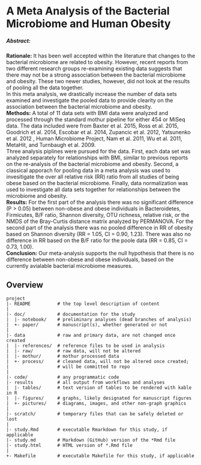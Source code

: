 A Meta Analysis of the Bacterial Microbiome and Human Obesity
=======

##### **Abstract:**
**Rationale:** It has been well accepted within the literature that changes to the bacterial microbiome 
are related to obesity.  However, recent reports from two different research groups re-examining 
existing data suggests that there may not be a strong association between the bacterial microbiome and 
obesity.  These two newer studies, however, did not look at the results of pooling all the data together.  
In this meta analysis, we drastically increase the number of data sets examined and investigate the 
pooled data to provide clearity on the association between the bacterial microbiome and obesity.  
**Methods:** A total of 11 data sets with BMI data were analyzed and processed through the standard 
mothur pipeline for either 454 or MiSeq data.  The data included were from Baxter et al. 2015, 
Ross et al. 2015, Goodrich et al. 2014, Escobar et al. 2014, Zupancic et al. 2012, Yatsunenko et al. 2012
, Human Microbiome Project, Nam et al. 2011, Wu et al. 2011, MetaHit, and Turnbaugh et al. 2009.  
Three analysis piplines were pursued for the data.  First, each data set was analyzed separately for 
relationships with BMI, similar to previous reports on the re-analysis of the bacterial microbiome 
and obesity.  Second, a classical apporach for pooling data in a meta analysis was used to invesitigate 
the over all relative risk (RR) ratio from all studies of being obese based on the bacterial microbiome.  Finally, data normalization was used to investigate all data sets together for relationships between the microbiome and obesity.  
**Results:** For the first part of the analysis there was no significant difference (P > 0.05) between 
non-obese and obese individuals in Bacteroidetes, Firmicutes, B/F ratio, Shannon diversity, OTU richness, 
relative risk, or the NMDS of the Bray-Curtis distance matrix analyzed by PERMANOVA.  For the second 
part of the analysis there was no pooled difference in RR of obesity based on Shannon diversity (RR = 
1.05, CI = 0.90, 1.23).  There was also no difference in RR based on the B/F ratio for the poole data 
(RR = 0.85, CI = 0.73, 1.00).  
**Conclusion:** Our meta-analysis supports the null hypothesis that there is no difference between 
non-obese and obese individuals, based on the currently avialable bacterial microbiome measures.

Overview
--------

    project
    |- README          # the top level description of content
    |
    |- doc/            # documentation for the study
    |  |- notebook/    # preliminary analyses (dead branches of analysis)
    |  +- paper/       # manuscript(s), whether generated or not
    |
    |- data            # raw and primary data, are not changed once created
    |  |- references/  # reference files to be used in analysis
    |  |- raw/         # raw data, will not be altered
    |  |- mothur/      # mothur processed data
    |  +- process/     # cleaned data, will not be altered once created;
    |                  # will be committed to repo
    |
    |- code/           # any programmatic code
    |- results         # all output from workflows and analyses
    |  |- tables/      # text version of tables to be rendered with kable in R
    |  |- figures/     # graphs, likely designated for manuscript figures
    |  +- pictures/    # diagrams, images, and other non-graph graphics
    |
    |- scratch/        # temporary files that can be safely deleted or lost
    |
    |- study.Rmd       # executable Rmarkdown for this study, if applicable
    |- study.md        # Markdown (GitHub) version of the *Rmd file
    |- study.html      # HTML version of *.Rmd file
    |
    +- Makefile        # executable Makefile for this study, if applicable

